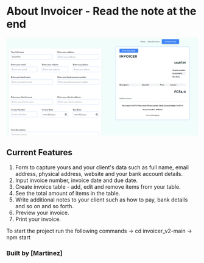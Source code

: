 # About Invoicer - Read the note at the end


![alt](./Screenshot1.png)

## Current Features

1. Form to capture yours and your client's data such as full name, email address, physical address, website and your bank account details.
2. Input invoice number, invoice date and due date.
3. Create invoice table - add, edit and remove items from your table.
4. See the total amount of items in the table.
5. Write additional notes to your client such as how to pay, bank details and so on and so forth.
6. Preview your invoice.
7. Print your invoice.

To start the project run the following commands
-> cd invoicer_v2-main
-> npm start
 
### Built by [Martinez]
